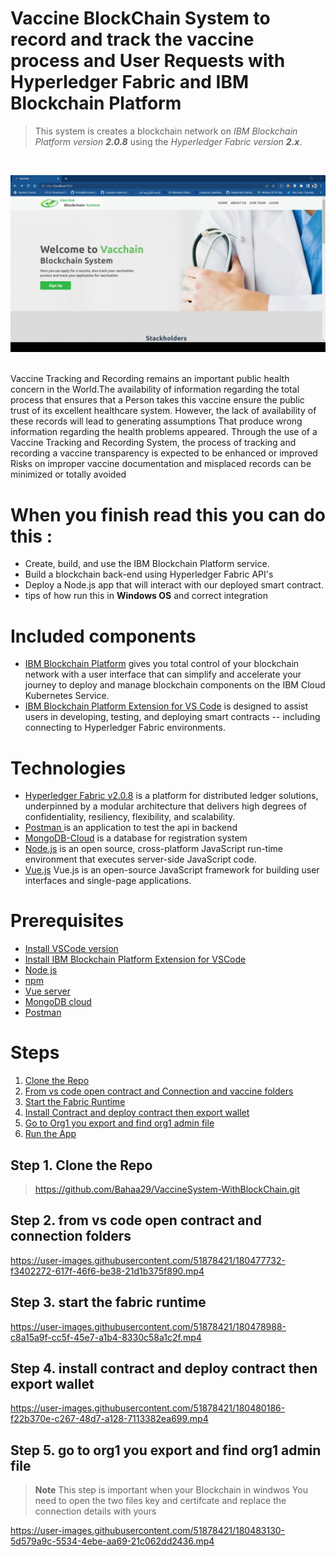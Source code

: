 # Vaccine BlockChain System to record and track the vaccine process and User Requests with Hyperledger Fabric and IBM Blockchain Platform
> This system is creates a blockchain network on *IBM Blockchain Platform version **2.0.8*** using the *Hyperledger Fabric version **2.x***.
<br>
<p align="center">
  <img src="demo/1.gif">
</p>
<br>
Vaccine Tracking and Recording remains an important public health concern in the World.The availability 
of information regarding the total process that ensures that a Person takes this vaccine ensure the public 
trust of its excellent healthcare system. However, the lack of availability of these records will lead to generating
assumptions That produce wrong information regarding the health problems appeared. Through the use of a Vaccine Tracking
and Recording System, the process of tracking and recording a vaccine transparency is expected to be enhanced or improved
Risks on improper vaccine documentation and misplaced records can be minimized or totally avoided

# When you finish read this you can do this :
* Create, build, and use the IBM Blockchain Platform service.
* Build a blockchain back-end using Hyperledger Fabric API's
* Deploy a Node.js app that will interact with our deployed smart contract.
* tips of how run this in **Windows OS** and correct integration 

# Included components
*	[IBM Blockchain Platform](https://console.bluemix.net/docs/services/blockchain/howto/ibp-v2-deploy-iks.html#ibp-v2-deploy-iks) gives you total control of your blockchain network with a user interface that can simplify and accelerate your journey to deploy and manage blockchain components on the IBM Cloud Kubernetes Service.
*	[IBM Blockchain Platform Extension for VS Code](https://marketplace.visualstudio.com/items?itemName=IBMBlockchain.ibm-blockchain-platform) is designed to assist users in developing, testing, and deploying smart contracts -- including connecting to Hyperledger Fabric environments.

# Technologies
* [Hyperledger Fabric v2.0.8](https://hyperledger-fabric.readthedocs.io) is a platform for distributed ledger solutions, underpinned by a modular architecture that  delivers high degrees of confidentiality, resiliency, flexibility, and scalability.
* [Postman ](https://www.postman.com)is an application to test the api in backend
* [MongoDB-Cloud](https://www.mongodb.com/cloud) is a database for registration system
* [Node.js](https://nodejs.org) is an open source, cross-platform JavaScript run-time environment that executes server-side JavaScript code.
* [Vue.js](https://vuejs.org/) Vue.js is an open-source JavaScript framework for building user interfaces and single-page applications.

# Prerequisites
- [Install VSCode version](https://code.visualstudio.com/updates/v1_39)
- [Install IBM Blockchain Platform Extension for VSCode](https://github.com/IBM-Blockchain/blockchain-vscode-extension)
- [Node js](https://nodejs.org/en/download/)
- [npm ](https://nodejs.org/en/download/)
- [Vue server ](https://vuejs.org/)
- [MongoDB cloud](https://www.mongodb.com/cloud)
- [Postman ](https://www.postman.com/download)

# Steps 
1. [Clone the Repo](#step-1-clone-the-repo)
2. [From vs code open contract and Connection and vaccine folders](#step-2-from-vs-code-open-contract-and-connection-folders)
3. [Start the Fabric Runtime](#step-3-start-the-fabric-runtime)
4. [Install Contract and deploy contract then export wallet](#step-4-install-contract-and-deploy-contract-then-export-wallet)
5. [Go to Org1 you export and find org1 admin file](#step-5-go-to-org1-you-export-and-find-org1-admin-file)
6. [Run the App](#step-1-clone-the-repo)

## Step 1. Clone the Repo
> https://github.com/Bahaa29/VaccineSystem-WithBlockChain.git

## Step 2. from vs code open contract and connection folders
https://user-images.githubusercontent.com/51878421/180477732-f3402272-617f-46f6-be38-21d1b375f890.mp4

## Step 3. start the fabric runtime

https://user-images.githubusercontent.com/51878421/180478988-c8a15a9f-cc5f-45e7-a1b4-8330c58a1c2f.mp4

## Step 4. install contract and deploy contract then export wallet

https://user-images.githubusercontent.com/51878421/180480186-f22b370e-c267-48d7-a128-7113382ea699.mp4

## Step 5. go to org1 you export and find org1 admin file
> **Note** This step is important when your Blockchain in windwos 
> You need to open the two files key and certifcate and replace the connection details with yours 


https://user-images.githubusercontent.com/51878421/180483130-5d579a9c-5534-4ebe-aa69-21c062dd2436.mp4




